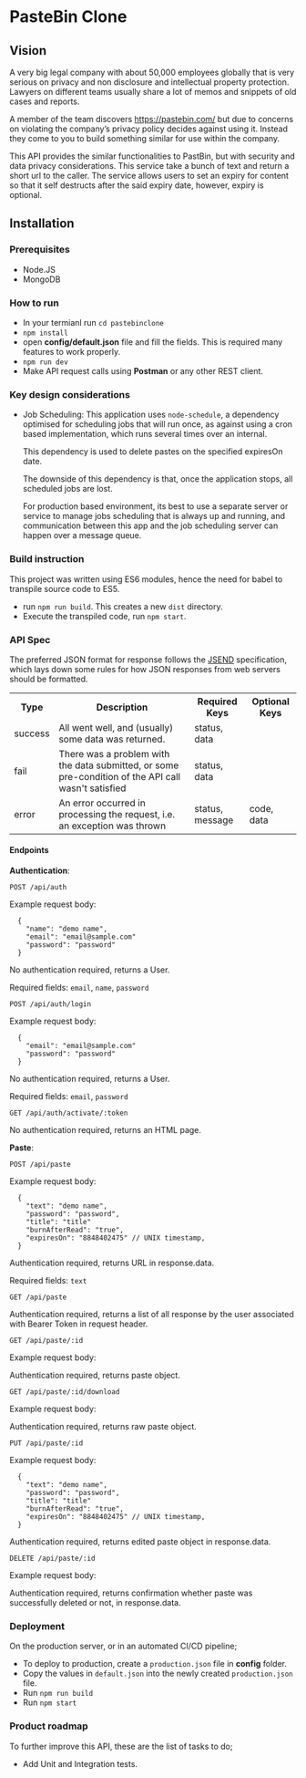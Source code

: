 # PasteBin Clone

## Vision

A very big legal company with about 50,000 employees globally that is very serious on privacy and non disclosure and intellectual property protection. Lawyers on different teams usually share a lot of memos and snippets of old cases and reports. 

A member of the team discovers https://pastebin.com/ but due to concerns on violating the company’s privacy policy decides against using it. Instead they come to you to build something similar for use within the company.

This API provides the similar functionalities to PastBin, but with security and data privacy considerations. This service take a bunch of text and return a short url to the caller. The service allows users to set an expiry for content so that it self destructs after the said expiry date, however, expiry is optional.


## Installation

### Prerequisites

- Node.JS
- MongoDB

### How to run
- In your termianl run ```cd pastebinclone```
- ```npm install```
- open __config/default.json__ file and fill the fields. This is required many features to work properly.
- ```npm run dev```
- Make API request calls using __Postman__ or any other REST client.

### Key design considerations

- Job Scheduling: This application uses ```node-schedule```, a dependency optimised for scheduling jobs that will run once, as against using a cron based implementation, which runs several times over an internal.

  This dependency is used to delete pastes on the specified expiresOn date.

  The downside of this dependency is that, once the application stops, all scheduled jobs are lost.

  For production based environment, its best to use a separate server or service to manage jobs scheduling that is always up and running, and communication between this app and the job scheduling server can happen over a message queue.

### Build instruction

This project was written using ES6 modules, hence the need for babel to transpile source code to ES5.

- run ```npm run build```. This creates a new ```dist``` directory.
- Execute the transpiled code, run ```npm start```.


### API Spec

The preferred JSON format for response follows the [JSEND](https://github.com/omniti-labs/jsend) specification, which lays down some rules for how JSON responses from web servers should be formatted.

<table>
<tr><th>Type</td><th>Description</th><th>Required Keys</th><th>Optional Keys</td></tr>
<tr><td>success</td><td>All went well, and (usually) some data was returned.</td><td>status, data</td><td></td></tr>
<tr><td>fail</td><td>There was a problem with the data submitted, or some pre-condition of the API call wasn't satisfied</td><td>status, data</td><td></td></tr>
<tr><td>error</td><td>An error occurred in processing the request, i.e. an exception was thrown</td><td>status, message</td><td>code, data</td></tr>
</table>

#### Endpoints

__Authentication__:

```POST /api/auth```

Example request body:

```
  {
    "name": "demo name",
    "email": "email@sample.com"
    "password": "password"
  }
```

No authentication required, returns a User.

Required fields:  ```email```, ```name```, ```password```

```POST /api/auth/login```

Example request body:

```
  {
    "email": "email@sample.com"
    "password": "password"
  }
```

No authentication required, returns a User.

Required fields:  ```email```, ```password```

```GET /api/auth/activate/:token```

No authentication required, returns an HTML page.


__Paste__:

```POST /api/paste```

Example request body:

```
  {
    "text": "demo name",
    "password": "password",
    "title": "title"
    "burnAfterRead": "true",
    "expiresOn": "8848402475" // UNIX timestamp,
  }
```

Authentication required, returns URL in response.data.

Required fields:  ```text```

```GET /api/paste```

Authentication required, returns a list of all response by the user associated with Bearer Token in request header.

```GET /api/paste/:id```

Example request body:


Authentication required, returns paste object.


```GET /api/paste/:id/download```

Example request body:


Authentication required, returns raw paste object.


```PUT /api/paste/:id```

Example request body:

```
  {
    "text": "demo name",
    "password": "password",
    "title": "title"
    "burnAfterRead": "true",
    "expiresOn": "8848402475" // UNIX timestamp,
  }
```

Authentication required, returns edited paste object in response.data.

```DELETE /api/paste/:id```

Example request body:


Authentication required, returns confirmation whether paste was successfully deleted or not, in response.data.

### Deployment

On the production server, or in an automated CI/CD pipeline;

- To deploy to production, create a ```production.json``` file in __config__ folder.
- Copy the values in ```default.json``` into the newly created ```production.json``` file.
- Run ```npm run build```
- Run ```npm start```

### Product roadmap

To further improve this API, these are the list of tasks to do;

- Add Unit and Integration tests.

